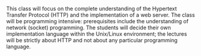 This class will focus on the complete understanding of the Hypertext Transfer Protocol (HTTP) and the implementation of a web server.
The class will be programming intensive: prerequisites include the understanding of network (socket) programming.
The students will decide their own implementation language within the Unix/Linux environment; the lectures will be strictly about
HTTP and not about any particular programming language.
